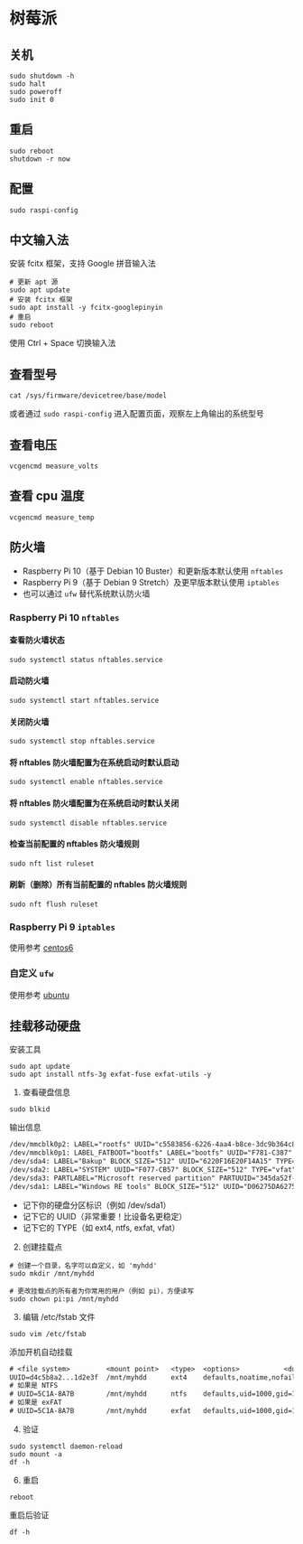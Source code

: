 # 树莓派

## 关机

```shell
sudo shutdown -h 
sudo halt
sudo poweroff
sudo init 0
```

## 重启

```shell
sudo reboot
shutdown -r now
```

## 配置

```shell
sudo raspi-config
```

## 中文输入法

安装 fcitx 框架，支持 Google 拼音输入法

```shell
# 更新 apt 源
sudo apt update 
# 安装 fcitx 框架
sudo apt install -y fcitx-googlepinyin
# 重启
sudo reboot
```

使用 Ctrl + Space 切换输入法

## 查看型号

```shell
cat /sys/firmware/devicetree/base/model
```

或者通过 `sudo raspi-config` 进入配置页面，观察左上角输出的系统型号

## 查看电压

```shell
vcgencmd measure_volts
```

## 查看 cpu 温度

```shell
vcgencmd measure_temp
```

## 防火墙

* Raspberry Pi 10（基于 Debian 10 Buster）和更新版本默认使用 `nftables`
* Raspberry Pi 9（基于 Debian 9 Stretch）及更早版本默认使用 `iptables`
* 也可以通过 `ufw` 替代系统默认防火墙

### Raspberry Pi 10 `nftables`

#### 查看防火墙状态

```shell
sudo systemctl status nftables.service
```

#### 启动防火墙

```shell
sudo systemctl start nftables.service
```

#### 关闭防火墙

```shell
sudo systemctl stop nftables.service
```

#### 将 nftables 防火墙配置为在系统启动时默认启动

```shell
sudo systemctl enable nftables.service
```

#### 将 nftables 防火墙配置为在系统启动时默认关闭

```shell
sudo systemctl disable nftables.service
```

#### 检查当前配置的 nftables 防火墙规则

```shell
sudo nft list ruleset
```

#### 刷新（删除）所有当前配置的 nftables 防火墙规则

```shell
sudo nft flush ruleset
```

### Raspberry Pi 9 `iptables`

使用参考 [centos6](../linux/01-Linux常用命令#centos6)

### 自定义 `ufw`

使用参考 [ubuntu](../linux/01-Linux常用命令#ubuntu)

## 挂载移动硬盘

安装工具

```shell
sudo apt update
sudo apt install ntfs-3g exfat-fuse exfat-utils -y
```

1. 查看硬盘信息

```shell
sudo blkid
```
输出信息

```txt
/dev/mmcblk0p2: LABEL="rootfs" UUID="c5583856-6226-4aa4-b8ce-3dc9b364c82d" BLOCK_SIZE="4096" TYPE="ext4" PARTUUID="8f71891c-02"
/dev/mmcblk0p1: LABEL_FATBOOT="bootfs" LABEL="bootfs" UUID="F781-C387" BLOCK_SIZE="512" TYPE="vfat" PARTUUID="8f71891c-01"
/dev/sda4: LABEL="Bakup" BLOCK_SIZE="512" UUID="6220F16E20F14A15" TYPE="ntfs" PARTLABEL="Basic data partition" PARTUUID="9090e239-b0cd-4f9a-81a6-f74fe94b42b6"
/dev/sda2: LABEL="SYSTEM" UUID="F077-CB57" BLOCK_SIZE="512" TYPE="vfat" PARTLABEL="EFI system partition" PARTUUID="e1c7a92e-6360-4bfe-8cf5-23c92817351f"
/dev/sda3: PARTLABEL="Microsoft reserved partition" PARTUUID="345da52f-95ce-4931-8442-2973e78bdaa4"
/dev/sda1: LABEL="Windows RE tools" BLOCK_SIZE="512" UUID="D06275DA6275C62E" TYPE="ntfs" PARTLABEL="Basic data partition" PARTUUID="95f50e92-8c7a-4d62-bd63-e656c527b6ed"
```

* 记下你的硬盘分区标识（例如 /dev/sda1）
* 记下它的 UUID（非常重要！比设备名更稳定）
* 记下它的 TYPE（如 ext4, ntfs, exfat, vfat）

2. 创建挂载点

```shell
# 创建一个目录，名字可以自定义，如 'myhdd'
sudo mkdir /mnt/myhdd

# 更改挂载点的所有者为你常用的用户（例如 pi），方便读写
sudo chown pi:pi /mnt/myhdd
```

3. 编辑 /etc/fstab 文件

```shell
sudo vim /etc/fstab
```
添加开机自动挂载
```txt
# <file system>         <mount point>   <type>  <options>           <dump>  <pass>
UUID=d4c5b8a2...1d2e3f  /mnt/myhdd      ext4    defaults,noatime,nofail  0  2
# 如果是 NTFS
# UUID=5C1A-8A7B        /mnt/myhdd      ntfs    defaults,uid=1000,gid=1000,umask=000,nofail 0 0
# 如果是 exFAT
# UUID=5C1A-8A7B        /mnt/myhdd      exfat   defaults,uid=1000,gid=1000,umask=000,nofail 0 0
```

4. 验证

```shell
sudo systemctl daemon-reload
sudo mount -a
df -h
```

6. 重启

```shell
reboot
```

重启后验证

```shell
df -h 
```